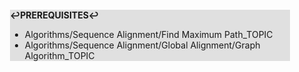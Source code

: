 <div style="margin:2em; background-color: #e0e0e0;">

<strong>↩PREREQUISITES↩</strong>

 * Algorithms/Sequence Alignment/Find Maximum Path_TOPIC
 * Algorithms/Sequence Alignment/Global Alignment/Graph Algorithm_TOPIC

</div>

